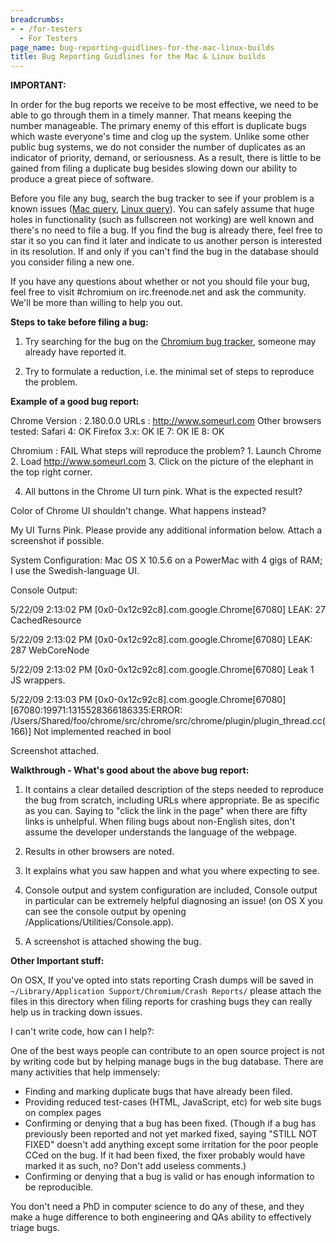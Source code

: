 ```yaml
---
breadcrumbs:
- - /for-testers
  - For Testers
page_name: bug-reporting-guidlines-for-the-mac-linux-builds
title: Bug Reporting Guidlines for the Mac & Linux builds
---
```


**IMPORTANT:**

In order for the bug reports we receive to be most effective, we need to be able
to go through them in a timely manner. That means keeping the number manageable.
The primary enemy of this effort is duplicate bugs which waste everyone's time
and clog up the system. Unlike some other public bug systems, we do not consider
the number of duplicates as an indicator of priority, demand, or seriousness. As
a result, there is little to be gained from filing a duplicate bug besides
slowing down our ability to produce a great piece of software.

Before you file any bug, search the bug tracker to see if your problem is a
known issues ([Mac query](http://code.google.com/p/chromium/issues/list), [Linux
query](http://code.google.com/p/chromium/issues/list)). You can safely assume
that huge holes in functionality (such as fullscreen not working) are well known
and there's no need to file a bug. If you find the bug is already there, feel
free to star it so you can find it later and indicate to us another person is
interested in its resolution. If and only if you can't find the bug in the
database should you consider filing a new one.

If you have any questions about whether or not you should file your bug, feel
free to visit #chromium on irc.freenode.net and ask the community. We'll be more
than willing to help you out.

**Steps to take before filing a bug:**

1. Try searching for the bug on the [Chromium bug tracker](http://crbug.com),
someone may already have reported it.

2. Try to formulate a reduction, i.e. the minimal set of steps to reproduce the
problem.

**Example of a good bug report:**

Chrome Version : 2.180.0.0 URLs : http://www.someurl.com Other browsers tested:
Safari 4: OK Firefox 3.x: OK IE 7: OK IE 8: OK

Chromium : FAIL What steps will reproduce the problem? 1. Launch Chrome 2. Load
http://www.someurl.com 3. Click on the picture of the elephant in the top right
corner.

4. All buttons in the Chrome UI turn pink. What is the expected result?

Color of Chrome UI shouldn't change. What happens instead?

My UI Turns Pink. Please provide any additional information below. Attach a
screenshot if possible.

System Configuration: Mac OS X 10.5.6 on a PowerMac with 4 gigs of RAM; I use
the Swedish-language UI.

Console Output:

5/22/09 2:13:02 PM \[0x0-0x12c92c8\].com.google.Chrome\[67080\] LEAK: 27
CachedResource

5/22/09 2:13:02 PM \[0x0-0x12c92c8\].com.google.Chrome\[67080\] LEAK: 287
WebCoreNode

5/22/09 2:13:02 PM \[0x0-0x12c92c8\].com.google.Chrome\[67080\] Leak 1 JS
wrappers.

5/22/09 2:13:03 PM \[0x0-0x12c92c8\].com.google.Chrome\[67080\]
\[67080:19971:1315528366186335:ERROR:
/Users/Shared/foo/chrome/src/chrome/src/chrome/plugin/plugin_thread.cc(166)\]
Not implemented reached in bool

Screenshot attached.

**Walkthrough - What's good about the above bug report:**

1. It contains a clear detailed description of the steps needed to reproduce the
bug from scratch, including URLs where appropriate. Be as specific as you can.
Saying to "click the link in the page" when there are fifty links is unhelpful.
When filing bugs about non-English sites, don't assume the developer understands
the language of the webpage.

2. Results in other browsers are noted.

3. It explains what you saw happen and what you where expecting to see.

4. Console output and system configuration are included, Console output in
particular can be extremely helpful diagnosing an issue! (on OS X you can see
the console output by opening /Applications/Utilities/Console.app).

5. A screenshot is attached showing the bug.

**Other Important stuff:**

On OSX, If you've opted into stats reporting Crash dumps will be saved in
`~/Library/Application Support/Chromium/Crash Reports/` please attach the files
in this directory when filing reports for crashing bugs they can really help us
in tracking down issues.

I can't write code, how can I help?:

One of the best ways people can contribute to an open source project is not by
writing code but by helping manage bugs in the bug database. There are many
activities that help immensely:

*   Finding and marking duplicate bugs that have already been filed.
*   Providing reduced test-cases (HTML, JavaScript, etc) for web site
            bugs on complex pages
*   Confirming or denying that a bug has been fixed. (Though if a bug
            has previously been reported and not yet marked fixed, saying "STILL
            NOT FIXED" doesn't add anything except some irritation for the poor
            people CCed on the bug. If it had been fixed, the fixer probably
            would have marked it as such, no? Don't add useless comments.)
*   Confirming or denying that a bug is valid or has enough information
            to be reproducible.

You don't need a PhD in computer science to do any of these, and they make a
huge difference to both engineering and QAs ability to effectively triage bugs.